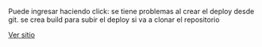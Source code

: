 Puede ingresar  haciendo click:
se tiene problemas al crear el deploy desde git.
se crea build para subir el deploy si va a clonar el repositorio

<a href="https://65f23261b781d743acddd8f7--thunderous-syrniki-b23484.netlify.app/" target="_blank">Ver sitio</a>
